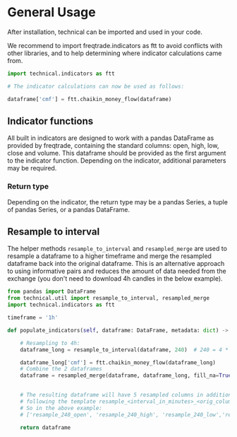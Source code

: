 # General Usage

After installation, technical can be imported and used in your code.

We recommend to import freqtrade.indicators as ftt to avoid conflicts with other libraries, and to help determining where indicator calculations came from.

```python
import technical.indicators as ftt

# The indicator calculations can now be used as follows:

dataframe['cmf'] = ftt.chaikin_money_flow(dataframe)
```

## Indicator functions

All built in indicators are designed to work with a pandas DataFrame as provided by freqtrade, containing the standard columns: open, high, low, close and volume.
This dataframe should be provided as the first argument to the indicator function.
Depending on the indicator, additional parameters may be required.

### Return type

Depending on the indicator, the return type may be a pandas Series, a tuple of pandas Series, or a pandas DataFrame.

## Resample to interval

The helper methods `resample_to_interval` and `resampled_merge` are used to resample a dataframe to a higher timeframe and merge the resampled dataframe back into the original dataframe.
This is an alternative approach to using informative pairs and reduces the amount of data needed from the exchange (you don't need to download 4h candles in the below example).

```python
from pandas import DataFrame
from technical.util import resample_to_interval, resampled_merge
import technical.indicators as ftt

timeframe = '1h'

def populate_indicators(self, dataframe: DataFrame, metadata: dict) -> DataFrame:

    # Resampling to 4h:
    dataframe_long = resample_to_interval(dataframe, 240)  # 240 = 4 * 60 = 4h

    dataframe_long['cmf'] = ftt.chaikin_money_flow(dataframe_long)
    # Combine the 2 dataframes
    dataframe = resampled_merge(dataframe, dataframe_long, fill_na=True)

    
    # The resulting dataframe will have 5 resampled columns in addition to the regular columns,
    # following the template resample_<interval_in_minutes>_<orig_column_name>.
    # So in the above example:
    # ['resample_240_open', 'resample_240_high', 'resample_240_low','resample_240_close', 'resample_240_cmf']

    return dataframe
```

